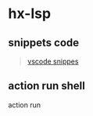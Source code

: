 # hx-lsp

## snippets code

> [vscode snippes](https://code.visualstudio.com/docs/editor/userdefinedsnippets)

## action run shell

action run 

